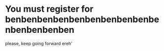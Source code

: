 # You must register for benbenbenbenbenbenbenbenbenbenbenbenbenben

please, keep going forward ereh'
